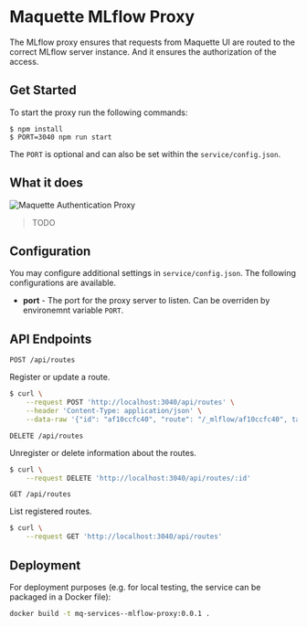 # Maquette MLflow Proxy

The MLflow proxy ensures that requests from Maquette UI are routed to the correct MLflow server instance. And it ensures the authorization of the access.

## Get Started

To start the proxy run the following commands:

```
$ npm install
$ PORT=3040 npm run start
```

The `PORT` is optional and can also be set within the `service/config.json`.

## What it does

![Maquette Authentication Proxy](./maquette-authentication-proxy.png)

> TODO

## Configuration 

You may configure additional settings in `service/config.json`. The following configurations are available.

* **port** - The port for the proxy server to listen. Can be overriden by environemnt variable `PORT`.

## API Endpoints

`POST /api/routes`

Register or update a route.

```bash
$ curl \
    --request POST 'http://localhost:3040/api/routes' \
    --header 'Content-Type: application/json' \
    --data-raw '{"id": "af10ccfc40", "route": "/_mlflow/af10ccfc40", target: "http://localhost:5720"}'
```

`DELETE /api/routes`

Unregister or delete information about the routes.

```bash
$ curl \
    --request DELETE 'http://localhost:3040/api/routes/:id'
```

`GET /api/routes`

List registered routes.

```bash
$ curl \
    --request GET 'http://localhost:3040/api/routes'
```

## Deployment

For deployment purposes (e.g. for local testing, the service can be packaged in a Docker file):

```bash
docker build -t mq-services--mlflow-proxy:0.0.1 .
```